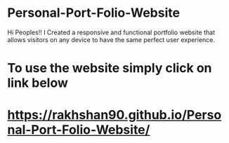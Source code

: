 # Personal-Port-Folio-Website
Hi Peoples!! I Created a responsive and functional portfolio website that allows visitors on any
device to have the same perfect user experience.
# To use the website simply click on link below
# https://rakhshan90.github.io/Personal-Port-Folio-Website/
